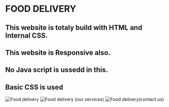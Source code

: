 # FOOD DELIVERY
## This website is totaly build with HTML and Internal CSS.
## This website is Responsive also.
## No Java script is ussedd in this.
## Basic CSS is used
![Food delivery](https://github.com/Akhilesh2704/Food-Delivery/assets/163971848/966cd3b2-a28c-4f30-90af-25cd1124ddf3)
![Food delivery (our services)](https://github.com/Akhilesh2704/Food-Delivery/assets/163971848/c507b5ac-cbdd-4ddb-ba3e-4ebbd6786044)
![Food delivery(contact us)](https://github.com/Akhilesh2704/Food-Delivery/assets/163971848/cd71a1fd-aa76-4cee-ba1a-cdeb65257137)

